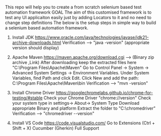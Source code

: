 This repo will help you to create a from scratch selenium based test automation framework
GOAL
The aim of this customised framework is to test any UI applicaiton easily just by adding Locators to it and no need to change step definitions
The below is the setup steps in simple way to build a selenium based automation framework.

1) Install JDK
https://www.oracle.com/java/technologies/javase/jdk21-archive-downloads.html
Verification --> "java -version" (appropriate version should display)

3) Apache Maven
https://maven.apache.org/download.cgi --> (Binary zip archive ,Link)
After downloading keep the extracted files here "C:\Program Files\Apache\Maven"
Go to Control Panel → System → Advanced System Settings → Environment Variables.
Under System Variables, find Path and click Edit.
Click New and add the path: C:\Program Files\Apache\Maven\bin
Verification --> "mvn -version"

4) Install Chrome Driver
https://googlechromelabs.github.io/chrome-for-testing/#stable
Check your Chrome Driver "chrome://version"
Check your system type in settings-> About-> System Type 
Download appropriate Binary and platform
Extract the folder to "C:\chromedriver"
Verification --> "chromedriver --version"

5) Install VS Code
https://code.visualstudio.com/
Go to Extensions (Ctrl + Shift + X)
Cucumber (Gherkin) Full Support

